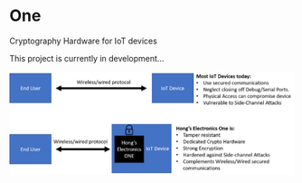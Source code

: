 # One
Cryptography Hardware for IoT devices

This project is currently in development...

![](https://github.com/hongselectronics/One/blob/master/HongsElectronicsOne.png)
